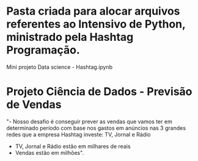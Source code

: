 # Pasta criada para alocar arquivos referentes ao Intensivo de Python, ministrado pela Hashtag Programação.
Mini projeto Data science - Hashtag.ipynb
# Projeto Ciência de Dados - Previsão de Vendas
"- Nosso desafio é conseguir prever as vendas que vamos ter em determinado período com base nos gastos em anúncios nas 3 grandes redes que a empresa Hashtag investe: TV, Jornal e Rádio
- TV, Jornal e Rádio estão em milhares de reais
- Vendas estão em milhões".
